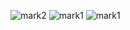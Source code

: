 ![mark2](https://github.com/user-attachments/assets/89daa573-6d4b-4f18-9f24-3b2f24329443)
![mark1](https://github.com/user-attachments/assets/2c54b17f-93c4-49a2-a8aa-74de633ee428)
![mark1](https://github.com/user-attachments/assets/fecffafb-ac9f-4f61-a322-7bc1c6bedafa)

